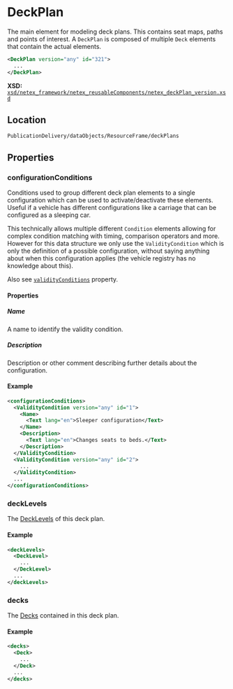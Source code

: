 # DeckPlan

The main element for modeling deck plans. This contains seat maps, paths and points of interest.
A `DeckPlan` is composed of multiple `Deck` elements that contain the actual elements.

```xml
<DeckPlan version="any" id="321">
  ...
</DeckPlan>
```

**XSD:** [`xsd/netex_framework/netex_reusableComponents/netex_deckPlan_version.xsd`](https://github.com/NeTEx-CEN/NeTEx/blob/next/xsd/netex_framework/netex_reusableComponents/netex_deckPlan_version.xsd#L101)

## Location
```
PublicationDelivery/dataObjects/ResourceFrame/deckPlans
```

## Properties

### configurationConditions

Conditions used to group different deck plan elements to a single configuration which can be used to activate/deactivate these elements. Useful if a vehicle has different configurations like a carriage that can be configured as a sleeping car.

This technically allows multiple different `Condition` elements allowing for complex condition matching with timing, comparison operators and more. However for this data structure we only use the `ValidityCondition` which is only the definition of a possible configuration, without saying anything about when this configuration applies (the vehicle registry has no knowledge about this).

Also see [`validityConditions`](../GENERAL.md#validityconditions) property.

#### Properties
##### Name
A name to identify the validity condition.

##### Description
Description or other comment describing further details about the configuration.

#### Example
```xml
<configurationConditions>
  <ValidityCondition version="any" id="1">
    <Name>
      <Text lang="en">Sleeper configuration</Text>
    </Name>
    <Description>
      <Text lang="en">Changes seats to beds.</Text>
    </Description>
  </ValidityCondition>
  <ValidityCondition version="any" id="2">
    ...
  </ValidityCondition>
  ...
</configurationConditions>
```

### deckLevels

The [DeckLevels](DECK_LEVEL.md) of this deck plan.

#### Example
```xml
<deckLevels>
  <DeckLevel>
    ...
  </DeckLevel>
  ...
</deckLevels>
```

### decks

The [Decks](DECK.md) contained in this deck plan.

#### Example
```xml
<decks>
  <Deck>
    ...
  </Deck>
  ...
</decks>
```
